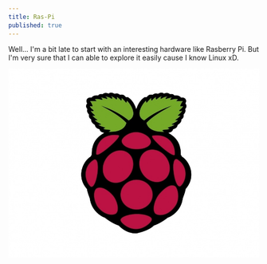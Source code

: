 ```yaml
---
title: Ras-Pi
published: true
---
```

Well... I'm a bit late to start with an interesting hardware like Rasberry Pi. But I'm very sure that I can able to explore it easily cause I know Linux xD.

<img src="https://raw.githubusercontent.com/RanitPradhan/blog/master/Images/RPi/RPi_logo.jpg" >
